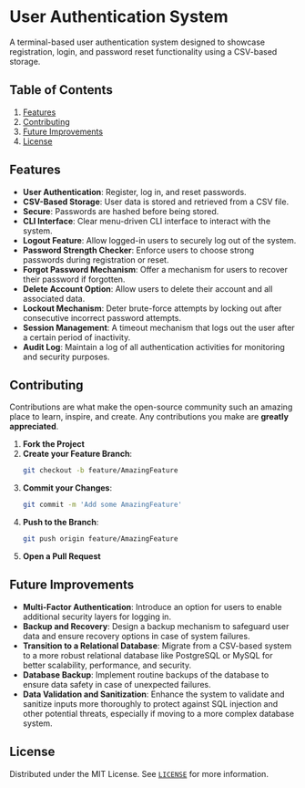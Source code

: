 # User Authentication System

A terminal-based user authentication system designed to showcase registration, login, and password reset functionality using a CSV-based storage.

## Table of Contents

1. [Features](#features)
2. [Contributing](#contributing)
3. [Future Improvements](#future-improvements)
4. [License](#license)

## Features

- **User Authentication**: Register, log in, and reset passwords.
- **CSV-Based Storage**: User data is stored and retrieved from a CSV file.
- **Secure**: Passwords are hashed before being stored.
- **CLI Interface**: Clear menu-driven CLI interface to interact with the system.
- **Logout Feature**: Allow logged-in users to securely log out of the system.
- **Password Strength Checker**: Enforce users to choose strong passwords during registration or reset.
- **Forgot Password Mechanism**: Offer a mechanism for users to recover their password if forgotten.
- **Delete Account Option**: Allow users to delete their account and all associated data.
- **Lockout Mechanism**: Deter brute-force attempts by locking out after consecutive incorrect password attempts.
- **Session Management**: A timeout mechanism that logs out the user after a certain period of inactivity.
- **Audit Log**: Maintain a log of all authentication activities for monitoring and security purposes.

## Contributing

Contributions are what make the open-source community such an amazing place to learn, inspire, and create. Any contributions you make are **greatly appreciated**.

1. **Fork the Project**
2. **Create your Feature Branch**: 
    ```bash
    git checkout -b feature/AmazingFeature
    ```
3. **Commit your Changes**: 
    ```bash
    git commit -m 'Add some AmazingFeature'
    ```
4. **Push to the Branch**: 
    ```bash
    git push origin feature/AmazingFeature
    ```
5. **Open a Pull Request**

## Future Improvements

- **Multi-Factor Authentication**: Introduce an option for users to enable additional security layers for logging in.
- **Backup and Recovery**: Design a backup mechanism to safeguard user data and ensure recovery options in case of system failures.
- **Transition to a Relational Database**: Migrate from a CSV-based system to a more robust relational database like PostgreSQL or MySQL for better scalability, performance, and security.
- **Database Backup**: Implement routine backups of the database to ensure data safety in case of unexpected failures.
- **Data Validation and Sanitization**: Enhance the system to validate and sanitize inputs more thoroughly to protect against SQL injection and other potential threats, especially if moving to a more complex database system.


## License

Distributed under the MIT License. See [`LICENSE`](https://github.com/siddhant-vij/User-Authentication-System/blob/main/LICENSE) for more information.